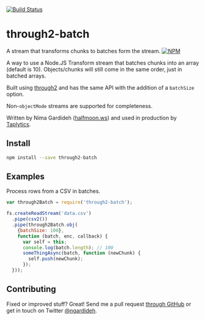 [![Build Status](https://circleci.com/gh/nemo/through2-batch.svg?style=svg)](https://circleci.com/gh/nemo/through2-batch)

through2-batch
===================

A stream that transforms chunks to batches form the stream.
[![NPM](https://nodei.co/npm/through2-batch.png?downloads&downloadRank)](https://nodei.co/npm/through2-batch/)

A way to use a Node.JS Transform stream that batches chunks into an array (default is 10).
Objects/chunks will still come in the same order, just in batched arrays.

Built using [through2](https://github.com/rvagg/through2) and has the
same API with the addition of a `batchSize` option.

Non-`objectMode` streams are supported for completeness.

Written by Nima Gardideh ([halfmoon.ws](http://halfmoon.ws)) and used in production by [Taplytics](http://taplytics.com).



Install
-------

```bash
npm install --save through2-batch
```

Examples
--------

Process rows from a CSV in batches.

```javascript
var through2Batch = require('through2-batch');

fs.createReadStream('data.csv')
  .pipe(csv2())
  .pipe(through2Batch.obj(
    {batchSize: 100},
    function (batch, enc, callback) {
      var self = this;
      console.log(batch.length); // 100
      someThingAsync(batch, function (newChunk) {
        self.push(newChunk);
      });
  }));
```


Contributing
------------

Fixed or improved stuff? Great! Send me a pull request [through GitHub](http://github.com/nemo/through2-batch)
or get in touch on Twitter [@ngardideh](@ngardideh).
